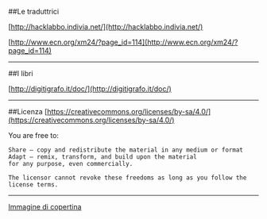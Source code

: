 
##Le traduttrici

[http://hacklabbo.indivia.net/](http://hacklabbo.indivia.net/)

[http://www.ecn.org/xm24/?page_id=114](http://www.ecn.org/xm24/?page_id=114)

---
##I libri

[http://digitigrafo.it/doc/](http://digitigrafo.it/doc/)

---

##Licenza
[https://creativecommons.org/licenses/by-sa/4.0/](https://creativecommons.org/licenses/by-sa/4.0/)

You are free to:

    Share — copy and redistribute the material in any medium or format
    Adapt — remix, transform, and build upon the material
    for any purpose, even commercially.

    The licensor cannot revoke these freedoms as long as you follow the license terms.

---

[Immagine di copertina](https://www.sestiniecorti.it/public/blog/Mobile%20di%20posate%201.jpg)


